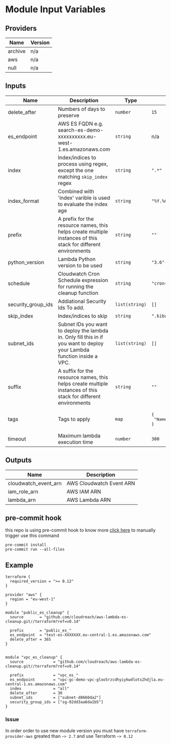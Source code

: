 # Module Input Variables

<!-- BEGINNING OF PRE-COMMIT-TERRAFORM DOCS HOOK -->
## Providers

| Name | Version |
|------|---------|
| archive | n/a |
| aws | n/a |
| null | n/a |

## Inputs

| Name | Description | Type | Default | Required |
|------|-------------|------|---------|:-----:|
| delete\_after | Numbers of days to preserve | `number` | `15` | no |
| es\_endpoint | AWS ES FQDN e.g. search-es-demo-xxxxxxxxxx.eu-west-1.es.amazonaws.com | `string` | n/a | yes |
| index | Index/indices to process using regex, except the one matching `skip_index` regex | `string` | `".*"` | no |
| index\_format | Combined with 'index' varible is used to evaluate the index age | `string` | `"%Y.%m.%d"` | no |
| prefix | A prefix for the resource names, this helps create multiple instances of this stack for different environments | `string` | `""` | no |
| python\_version | Lambda Python version to be used | `string` | `"3.6"` | no |
| schedule | Cloudwatch Cron Schedule expression for running the cleanup function | `string` | `"cron(0 3 * * ? *)"` | no |
| security\_group\_ids | Addiational Security Ids To add. | `list(string)` | `[]` | no |
| skip\_index | Index/indices to skip | `string` | `".kibana*"` | no |
| subnet\_ids | Subnet IDs you want to deploy the lambda in. Only fill this in if you want to deploy your Lambda function inside a VPC. | `list(string)` | `[]` | no |
| suffix | A suffix for the resource names, this helps create multiple instances of this stack for different environments | `string` | `""` | no |
| tags | Tags to apply | `map` | <pre>{<br>  "Name": "es-cleanup"<br>}</pre> | no |
| timeout | Maximum lambda execution time | `number` | `300` | no |

## Outputs

| Name | Description |
|------|-------------|
| cloudwatch\_event\_arn | AWS Cloudwatch Event ARN |
| iam\_role\_arn | AWS IAM ARN |
| lambda\_arn | AWS Lambda ARN |

<!-- END OF PRE-COMMIT-TERRAFORM DOCS HOOK -->


## pre-commit hook

this repo is using pre-commit hook to know more [click here](https://github.com/antonbabenko/pre-commit-terraform)
to manually trigger use this command

```
pre-commit install
pre-commit run --all-files
```


## Example

```
terraform {
  required_version = ">= 0.12"
}

provider "aws" {
  region = "eu-west-1"
}

module "public_es_cleanup" {
  source       = "github.com/cloudreach/aws-lambda-es-cleanup.git//terraform?ref=v0.14"

  prefix       = "public_es_"
  es_endpoint  = "test-es-XXXXXXX.eu-central-1.es.amazonaws.com"
  delete_after = 365
}


module "vpc_es_cleanup" {
  source             = "github.com/cloudreach/aws-lambda-es-cleanup.git//terraform?ref=v0.14"

  prefix             = "vpc_es_"
  es_endpoint        = "vpc-gc-demo-vpc-gloo5rzcdhyiykwdlots2hdjla.eu-central-1.es.amazonaws.com"
  index              = "all"
  delete_after       = 30
  subnet_ids         = ["subnet-d8660da2"]
  security_group_ids = ["sg-02dd3aa6da1b5"]
}
```


### Issue
In order order to use new module version you must have `terraform-provider-aws` greated than `~> 2.7` and use Terraform `~> 0.12`

